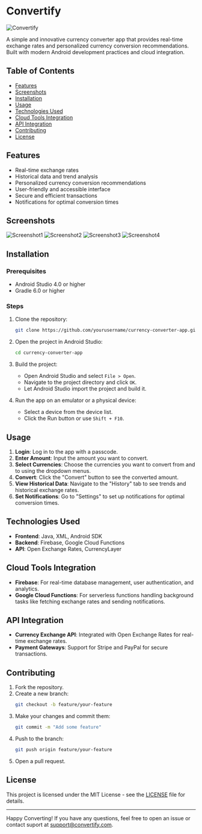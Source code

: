 # Convertify
![Convertify](Convertify_Screenshot1.png)

A simple and innovative currency converter app that provides real-time exchange rates and personalized currency conversion recommendations. Built with modern Android development practices and cloud integration.

## Table of Contents
- [Features](#features)
- [Screenshots](#screenshots)
- [Installation](#installation)
- [Usage](#usage)
- [Technologies Used](#technologies-used)
- [Cloud Tools Integration](#cloud-tools-integration)
- [API Integration](#api-integration)
- [Contributing](#contributing)
- [License](#license)

## Features
- Real-time exchange rates
- Historical data and trend analysis
- Personalized currency conversion recommendations
- User-friendly and accessible interface
- Secure and efficient transactions
- Notifications for optimal conversion times

## Screenshots
![Screenshot1](Convertify_Screenshot1.png)
![Screenshot2](Convertify_Screenshot2.png)
![Screenshot3](Convertify_Screenshot3.png)
![Screenshot4](Convertify_Screenshot4.png)

## Installation

### Prerequisites
- Android Studio 4.0 or higher
- Gradle 6.0 or higher

### Steps
1. Clone the repository:
    ```sh
    git clone https://github.com/yourusername/currency-converter-app.git
    ```
2. Open the project in Android Studio:
    ```sh
    cd currency-converter-app
    ```
3. Build the project:
    - Open Android Studio and select `File > Open`.
    - Navigate to the project directory and click `OK`.
    - Let Android Studio import the project and build it.

4. Run the app on an emulator or a physical device:
    - Select a device from the device list.
    - Click the Run button or use `Shift + F10`.

## Usage

1. **Login**: Log in to the app with a passcode.
2. **Enter Amount**: Input the amount you want to convert.
3. **Select Currencies**: Choose the currencies you want to convert from and to using the dropdown menus.
4. **Convert**: Click the "Convert" button to see the converted amount.
5. **View Historical Data**: Navigate to the "History" tab to see trends and historical exchange rates.
6. **Set Notifications**: Go to "Settings" to set up notifications for optimal conversion times.

## Technologies Used
- **Frontend**: Java, XML, Android SDK
- **Backend**: Firebase, Google Cloud Functions
- **API**: Open Exchange Rates, CurrencyLayer

## Cloud Tools Integration
- **Firebase**: For real-time database management, user authentication, and analytics.
- **Google Cloud Functions**: For serverless functions handling background tasks like fetching exchange rates and sending notifications.

## API Integration
- **Currency Exchange API**: Integrated with Open Exchange Rates for real-time exchange rates.
- **Payment Gateways**: Support for Stripe and PayPal for secure transactions.

## Contributing
1. Fork the repository.
2. Create a new branch:
    ```sh
    git checkout -b feature/your-feature
    ```
3. Make your changes and commit them:
    ```sh
    git commit -m "Add some feature"
    ```
4. Push to the branch:
    ```sh
    git push origin feature/your-feature
    ```
5. Open a pull request.

## License
This project is licensed under the MIT License - see the [LICENSE](LICENSE) file for details.

---

Happy Converting! If you have any questions, feel free to open an issue or contact suport at [support@convertify.com](mailto:support@convertify.com).
